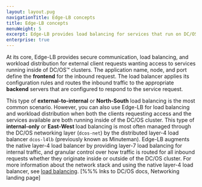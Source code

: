 ```yaml
---
layout: layout.pug
navigationTitle: Edge-LB concepts
title: Edge-LB concepts
menuWeight: 5
excerpt: Edge-LB provides load balancing for services that run on DC/OS Enterprise clusters
enterprise: true
---
```


At its core, Edge-LB provides secure communication, load balancing, and workload distribution for external client requests wanting access to services running inside of DC/OS&trade; clusters. The application name, node, and port define the **frontend** for the inbound request. The load balancer applies its configuration rules and routes the inbound traffic to the appropriate **backend** servers that are configured to respond to the service request.

This type of **external-to-internal** or **North-South** load balancing is the most common scenario. However, you can also use Edge-LB for load balancing and workload distribution when both the clients requesting access and the services available are both running inside of the DC/OS cluster. This type of **internal-only** or **East-West** load balancing is most often managed through the DC/OS networking layer (`dcos-net`) by the distributed layer-4 load balancer `dcos-l4lb` (previously known as Minuteman). Edge-LB augments the native layer-4 load balancer by providing layer-7 load balancing for internal traffic, and granular control over how traffic is routed for all inbound requests whether they originate inside or outside of the DC/OS cluster. For more information about the network stack and using the native layer-4 load balancer, see [load balancing](/2.0/networking/#load-balancing). [%%% lnks to DC/OS docs, Networking landing page]
